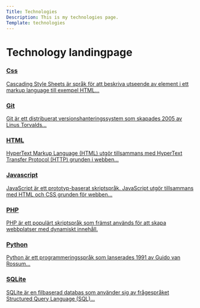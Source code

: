 ```yaml
---
Title: Technologies
Description: This is my technologies page.
Template: technologies
---
```


Technology landingpage
=====================================


<div class="tech-div css">
    <a href="technology/css">
        <h3>Css</h3>
        <p>
            Cascading Style Sheets är språk för att beskriva utseende av element i ett markup language till exempel HTML...
        </p>
    </a>
</div>
<div class="tech-div git">
    <a href="technology/git">
        <h3>Git</h3>
        <p>
        Git är ett distribuerat versionshanteringssystem som skapades 2005 av Linus Torvalds...
        </p>
    </a>
</div>
<div class="tech-div html">
    <a href="technology/html">
        <h3>HTML</h3>
        <p>
            HyperText Markup Language (HTML) utgör tillsammans med HyperText Transfer Protocol (HTTP) grunden i webben...
        </p>
    </a>
</div>
<div class="tech-div javascript">
    <a href="technology/javascript">
        <h3>Javascript</h3>
        <p>
            JavaScript är ett prototyp-baserat skriptspråk. JavaScript utgör tillsammans med HTML och CSS grunden för webben...
        </p>
    </a>
</div>
<div class="tech-div php">
    <a href="technology/php">
        <h3>PHP</h3>
        <p>
            PHP är ett populärt skriptspråk som främst används för att skapa webbplatser med dynamiskt innehåll.
        </p>
    </a>
</div>
<div class="tech-div python">
    <a href="technology/python">
        <h3>Python</h3>
        <p>
            Python är ett programmeringsspråk som lanserades 1991 av Guido van Rossum...
        </p>
    </a>
</div>
<div class="tech-div sqlite">
    <a href="technology/sqlite">
        <h3>SQLite</h3>
        <p>
            SQLite är en filbaserad databas som använder sig av frågespråket Structured Query Language (SQL)...
        </p>
    </a>
</div>
